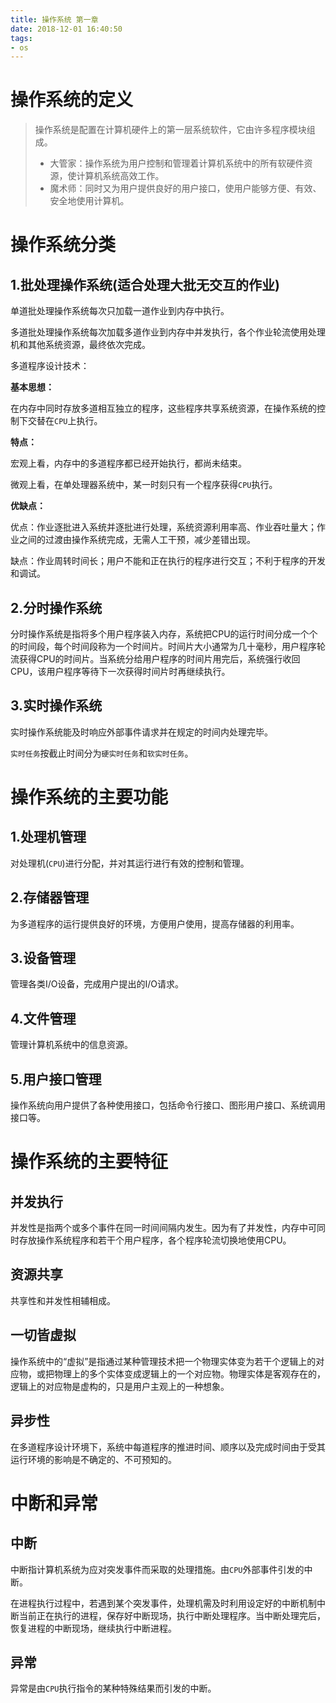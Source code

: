 ```yaml
---
title: 操作系统 第一章
date: 2018-12-01 16:40:50
tags:
- os
---
```


# 操作系统的定义

> 操作系统是配置在计算机硬件上的第一层系统软件，它由许多程序模块组成。
> - 大管家：操作系统为用户控制和管理着计算机系统中的所有软硬件资源，使计算机系统高效工作。
> - 魔术师：同时又为用户提供良好的用户接口，使用户能够方便、有效、安全地使用计算机。

<!-- more -->

# 操作系统分类

## 1.批处理操作系统(适合处理大批无交互的作业)

单道批处理操作系统每次只加载一道作业到内存中执行。

多道批处理操作系统每次加载多道作业到内存中并发执行，各个作业轮流使用处理机和其他系统资源，最终依次完成。

多道程序设计技术：

**基本思想：**

在内存中同时存放多道相互独立的程序，这些程序共享系统资源，在操作系统的控制下交替在`CPU`上执行。

**特点：**

宏观上看，内存中的多道程序都已经开始执行，都尚未结束。

微观上看，在单处理器系统中，某一时刻只有一个程序获得`CPU`执行。

**优缺点：**

优点：作业逐批进入系统并逐批进行处理，系统资源利用率高、作业吞吐量大；作业之间的过渡由操作系统完成，无需人工干预，减少差错出现。

缺点：作业周转时间长；用户不能和正在执行的程序进行交互；不利于程序的开发和调试。

## 2.分时操作系统

分时操作系统是指将多个用户程序装入内存，系统把CPU的运行时间分成一个个的时间段，每个时间段称为一个时间片。时间片大小通常为几十毫秒，用户程序轮流获得CPU的时间片。当系统分给用户程序的时间片用完后，系统强行收回CPU，该用户程序等待下一次获得时间片时再继续执行。

## 3.实时操作系统

实时操作系统能及时响应外部事件请求并在规定的时间内处理完毕。

`实时任务`按截止时间分为`硬实时任务`和`软实时任务`。

# 操作系统的主要功能

## 1.处理机管理

对处理机(`CPU`)进行分配，并对其运行进行有效的控制和管理。

## 2.存储器管理

为多道程序的运行提供良好的环境，方便用户使用，提高存储器的利用率。

## 3.设备管理

管理各类I/O设备，完成用户提出的I/O请求。

## 4.文件管理

管理计算机系统中的信息资源。

## 5.用户接口管理

操作系统向用户提供了各种使用接口，包括命令行接口、图形用户接口、系统调用接口等。

# 操作系统的主要特征

## 并发执行

并发性是指两个或多个事件在同一时间间隔内发生。因为有了并发性，内存中可同时存放操作系统程序和若干个用户程序，各个程序轮流切换地使用CPU。

## 资源共享

共享性和并发性相辅相成。

## 一切皆虚拟

操作系统中的“虚拟”是指通过某种管理技术把一个物理实体变为若干个逻辑上的对应物，或把物理上的多个实体变成逻辑上的一个对应物。物理实体是客观存在的，逻辑上的对应物是虚构的，只是用户主观上的一种想象。 

## 异步性

在多道程序设计环境下，系统中每道程序的推进时间、顺序以及完成时间由于受其运行环境的影响是不确定的、不可预知的。

# 中断和异常

## 中断

中断指计算机系统为应对突发事件而采取的处理措施。由`CPU`外部事件引发的中断。

在进程执行过程中，若遇到某个突发事件，处理机需及时利用设定好的中断机制中断当前正在执行的进程，保存好中断现场，执行中断处理程序。当中断处理完后，恢复进程的中断现场，继续执行中断进程。

## 异常

异常是由`CPU`执行指令的某种特殊结果而引发的中断。
